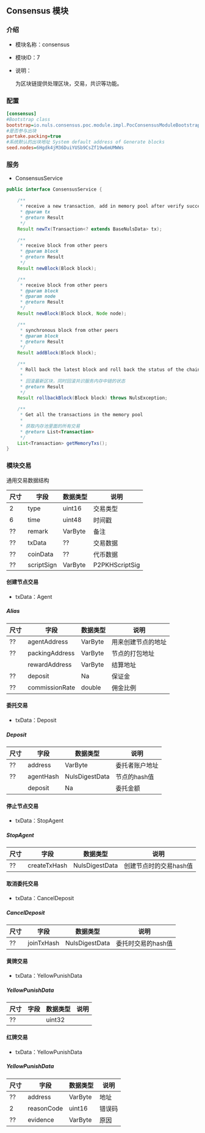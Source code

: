 ## Consensus  模块

### 介绍

- 模块名称：consensus

- 模块ID：7

- 说明：

  为区块链提供处理区块，交易，共识等功能。

### 配置

```ini
[consensus]
#Bootstrap class
bootstrap=io.nuls.consensus.poc.module.impl.PocConsensusModuleBootstrap
#是否参与出块
partake.packing=true
#系统默认的出块地址 System default address of Generate blocks
seed.nodes=6Hgdk4jM36DuiYUSb9CsZf19w6mUMWWs
```

### 服务

- ConsensusService

```java
public interface ConsensusService {

    /**
     * receive a new transaction, add in memory pool after verify success
     * @param tx
     * @return Result
     */
    Result newTx(Transaction<? extends BaseNulsData> tx);

    /**
     * receive block from other peers
     * @param block
     * @return Result
     */
    Result newBlock(Block block);

    /**
     * receive block from other peers
     * @param block
     * @param node
     * @return Result
     */
    Result newBlock(Block block, Node node);

    /**
     * synchronous block from other peers
     * @param block
     * @return Result
     */
    Result addBlock(Block block);

    /**
     * Roll back the latest block and roll back the status of the chain in the consensus service memory
     *
     * 回滚最新区块，同时回滚共识服务内存中链的状态
     * @return Result
     */
    Result rollbackBlock(Block block) throws NulsException;

    /**
     * Get all the transactions in the memory pool
     *
     * 获取内存池里面的所有交易
     * @return List<Transaction>
     */
    List<Transaction> getMemoryTxs();
}
```

### 模块交易

 通用交易数据结构

| 尺寸 | 字段       | 数据类型 | 说明           |
| ---- | ---------- | -------- | -------------- |
| 2    | type       | uint16   | 交易类型       |
| 6    | time       | uint48   | 时间戳         |
| ??   | remark     | VarByte  | 备注           |
| ??   | txData     | ??       | 交易数据       |
| ??   | coinData   | ??       | 代币数据       |
| ??   | scriptSign | VarByte  | P2PKHScriptSig |

#### 创建节点交易

- txData：Agent

##### Alias

| 尺寸 | 字段           | 数据类型 | 说明               |
| ---- | -------------- | -------- | ------------------ |
| ??   | agentAddress   | VarByte  | 用来创建节点的地址 |
| ??   | packingAddress | VarByte  | 节点的打包地址     |
|      | rewardAddress  | VarByte  | 结算地址           |
| ??   | deposit        | Na       | 保证金             |
| ??   | commissionRate | double   | 佣金比例           |

#### 委托交易

- txData：Deposit

##### Deposit

| 尺寸 | 字段      | 数据类型       | 说明           |
| ---- | --------- | -------------- | -------------- |
| ??   | address   | VarByte        | 委托者账户地址 |
| ??   | agentHash | NulsDigestData | 节点的hash值   |
|      | deposit   | Na             | 委托金额       |

#### 停止节点交易

- txData：StopAgent

##### StopAgent

| 尺寸 | 字段         | 数据类型       | 说明                   |
| ---- | ------------ | -------------- | ---------------------- |
| ??   | createTxHash | NulsDigestData | 创建节点时的交易hash值 |

#### 取消委托交易

- txData：CancelDeposit

##### CancelDeposit

| 尺寸 | 字段       | 数据类型       | 说明               |
| ---- | ---------- | -------------- | ------------------ |
| ??   | joinTxHash | NulsDigestData | 委托时交易的hash值 |

#### 黄牌交易

- txData：YellowPunishData

##### YellowPunishData

| 尺寸 | 字段 | 数据类型 | 说明 |
| ---- | ---- | -------- | ---- |
| ??   |      | uint32   |      |

#### 红牌交易

- txData：YellowPunishData

##### YellowPunishData

| 尺寸 | 字段       | 数据类型 | 说明   |
| ---- | ---------- | -------- | ------ |
| ??   | address    | VarByte  | 地址   |
| 2    | reasonCode | uint16   | 错误码 |
| ??   | evidence   | VarByte  | 原因   |
